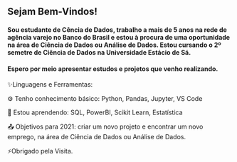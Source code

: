 ## Sejam Bem-Vindos! 

 

#### Sou estudante de Cência de Dados, trabalho a mais de 5 anos na rede de agência varejo no Banco do Brasil e estou à procura de uma oportunidade na área de Ciência de Dados ou Análise de Dados. Estou cursando o 2º semetre de Ciência de Dados na Universidade Estácio de Sá.
#### Espero por meio apresentar estudos e projetos que venho realizando.

 

 
✨Linguagens e Ferramentas:

⚙️ Tenho conhecimento básico: Python, Pandas, Jupyter, VS Code

🌱 Estou aprendendo: SQL, PowerBI, Scikit Learn, Estatística

:outbox_tray: Objetivos para 2021: criar um novo projeto e encontrar um novo emprego, na área de Ciência de Dados ou Análise de Dados.

 

<!--

[![Github Badge](https://img.shields.io/badge/-Github-000?style=flat-square&logo=Github&logoColor=white&link=LINK_GIT)](LINK_GIT)

[![Linkedin Badge](https://img.shields.io/badge/-LinkedIn-blue?style=flat-square&logo=Linkedin&logoColor=white&link= LINK_LINKEDIN)]( LINK_LINKEDIN)
-->



⚡Obrigado pela Visita.



<!--
**daniellorieri/daniellorieri** is a ✨ _special_ ✨ repository because its `README.md` (this file) appears on your GitHub profile.

Here are some ideas to get you started:

- 🔭 I’m currently working on ...
- 🌱 I’m currently learning ...
- 👯 I’m looking to collaborate on ...
- 🤔 I’m looking for help with ...
- 💬 Ask me about ...
- 📫 How to reach me: ...
- 😄 Pronouns: ...
- ⚡ Fun fact: ...
-->
